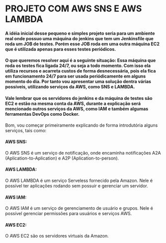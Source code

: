 # PROJETO COM AWS SNS E AWS LAMBDA

#### A idéia inicial desse pequeno e simples projeto seria para um ambiente real onde possuo uma máquina do jenkins que tem um Jenkinsfile que roda um JOB de testes. Porém esse JOB roda em uma outra máquina EC2 que é utilizada apenas para esses testes periódicos. 
#### O que queremos resolver aqui é a seguinte situação: Essa máquina que roda os testes fica ligada 24/7, ou seja a todo momento. Com isso ela utiliza recursos e acarreta custos de forma desnecessária, pois ela fica em funcionamento 24/7 para ser usada periódicamente em alguns momento do dia. Por tanto vou apresentar uma solução dentra várias possíveis, utilizando serviços da AWS, como SNS e LAMBDA. 

#### Vale lembrar que os servidores do jenkins e da máquina de testes são EC2 e estão na mesma conta da AWS, durante a explicação será mencionado outros serviços da AWS, como IAM e também algumas ferramentas DevOps como Docker.

Bom, vou começar primeiramente explicando de forma introdutória alguns serviços, tais como:

#### AWS SNS:
O AWS SNS é um serviço de notificaçâo, onde encaminha notificações A2A (Aplication-to-Aplication) e A2P (Aplication-to-person).

#### AWS LAMBDA:
O AWS LAMBDA é um serviço Serveless fornecido pela Amazon. Nele é possível ter aplicações rodando sem possuir e gerenciar um servidor.

#### AWS IAM:
O AWS IAM é um serviço de gerenciamento de usuário e grupos. Nele é possível gerenciar permissões para usuários e serviços AWS.

#### AWS EC2:
O AWS EC2 são os servidores virtuais da Amazon.

